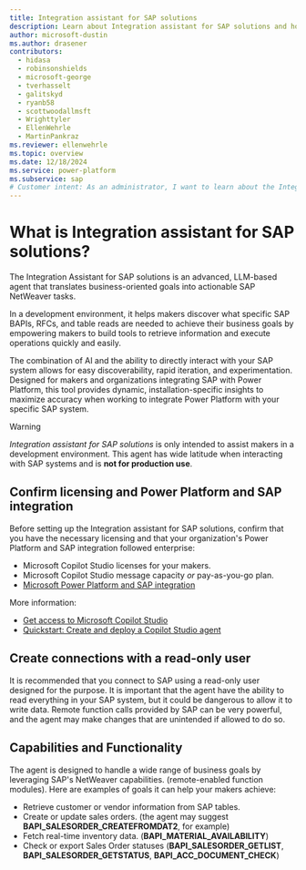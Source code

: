```yaml
---
title: Integration assistant for SAP solutions
description: Learn about Integration assistant for SAP solutions and how it translates business-oriented goals into actionable SAP NetWeaver tasks.
author: microsoft-dustin
ms.author: drasener
contributors:
  - hidasa
  - robinsonshields
  - microsoft-george
  - tverhasselt
  - galitskyd
  - ryanb58
  - scottwoodallmsft
  - Wrighttyler
  - EllenWehrle
  - MartinPankraz
ms.reviewer: ellenwehrle
ms.topic: overview
ms.date: 12/18/2024
ms.service: power-platform
ms.subservice: sap
# Customer intent: As an administrator, I want to learn about the Integration assistant for SAP solutions and how it translates business-oriented goals into actionable SAP NetWeaver tasks.
---
```


# What is Integration assistant for SAP solutions?

The Integration Assistant for SAP solutions is an advanced, LLM-based agent that translates business-oriented goals into actionable SAP NetWeaver tasks.

In a development environment, it helps makers discover what specific SAP BAPIs, RFCs, and table reads are needed to achieve their business goals by empowering makers to build tools to retrieve information and execute operations quickly and easily.

The combination of AI and the ability to directly interact with your SAP system allows for easy discoverability, rapid iteration, and experimentation. Designed for makers and organizations integrating SAP with Power Platform, this tool provides dynamic, installation-specific insights to maximize accuracy when working to integrate Power Platform with your specific SAP system.

> [!WARNING]
> *Integration assistant for SAP solutions* is only intended to assist makers in a development environment. This agent has wide latitude when interacting with SAP systems and is **not for production use**.

## Confirm licensing and Power Platform and SAP integration

Before setting up the Integration assistant for SAP solutions, confirm that you have the necessary licensing and that your organization's Power Platform and SAP integration followed enterprise:

- Microsoft Copilot Studio licenses for your makers.
- Microsoft Copilot Studio message capacity *or* pay-as-you-go plan.
- [Microsoft Power Platform and SAP integration](/power-platform/sap/connect/connect-power-platform-and-sap)

More information:

- [Get access to Microsoft Copilot Studio](/microsoft-copilot-studio/requirements-licensing-subscriptions)
- [Quickstart: Create and deploy a Copilot Studio agent](/microsoft-copilot-studio/fundamentals-get-started)

## Create connections with a read-only user

It is recommended that you connect to SAP using a read-only user designed for the purpose. It is important that the agent have the ability to read everything in your SAP system, but it could be dangerous to allow it to write data. Remote function calls provided by SAP can be very powerful, and the agent may make changes that are unintended if allowed to do so.

## Capabilities and Functionality

The agent is designed to handle a wide range of business goals by leveraging SAP's NetWeaver capabilities. (remote-enabled function modules). Here are examples of goals it can help your makers achieve:

- Retrieve customer or vendor information from SAP tables.
- Create or update sales orders. (the agent may suggest **BAPI_SALESORDER_CREATEFROMDAT2**, for example)
- Fetch real-time inventory data. (**BAPI_MATERIAL_AVAILABILITY**)
- Check or export Sales Order statuses (**BAPI_SALESORDER_GETLIST**, **BAPI_SALESORDER_GETSTATUS**, **BAPI_ACC_DOCUMENT_CHECK**)
